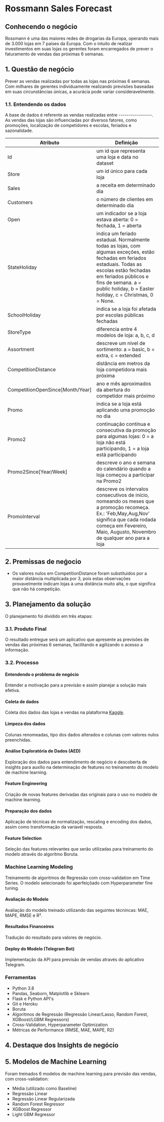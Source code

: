 # Rossmann Sales Forecast

## Conhecendo o negócio
Rossmann é uma das maiores redes de drogarias da Europa, operando mais de 3.000 lojas em 7 países da Europa. Com o intuito de realizar investimentos em suas lojas os gerentes foram encarregados de prever o faturamento de vendas das próximas 6 semanas.

## 1. Questão de negócio
Prever as vendas realizadas por todas as lojas nas próximas 6 semanas. Com milhares de gerentes individuamente realizando previsões baseadas em suas circunstâncias únicas, a acurácia pode variar consideravelmente.


### 1.1. Entendendo os dados
A base de dados é referente as vendas realizadas entre -----------------. As vendas das lojas são influenciadas por diversos fatores, como promoções, localização de competidores e escolas, feriados e sazonalidade.


|Atributo| Definição|
|--------|----------|
|Id| um id que representa uma loja e data no dataset|
|Store| um id único para cada loja|
|Sales| a receita em determinado dia|
|Customers| o número de clientes em determinado dia|
|Open| um indicador se a loja estava aberta: 0 = fechada, 1 = aberta|
|StateHoliday| indica um feriado estadual. Normalmente todas as lojas, com algumas exceções, estão fechadas em feriados estaduais. Todas as escolas estão fechadas em feriados públicos e fins de semana. a = public holiday, b = Easter holiday, c = Christmas, 0 = None.|
|SchoolHoliday| indica se a loja foi afetada por escolas públicas fechadas|
|StoreType| diferencia entre 4 modelos de loja: a, b, c, d|
|Assortment| descreve um nível de sortimento: a = basic, b = extra, c = extended|
|CompetitionDistance| distância em metros da loja competidora mais próxima|
|CompetitionOpenSince[Month/Year]| ano e mês aproximados da abertura do competidor mais próximo|
|Promo| indica se a loja está aplicando uma promoção no dia|
|Promo2| continuação contínua e consecutiva da promoção para algumas lojas: 0 = a loja não está participando, 1 = a loja está participando|
|Promo2Since[Year/Week]| descreve o ano e semana do calendário quando a loja começou a participar na Promo2|
|PromoInterval| descreve os intervalos consecutivos de início, nomeando os meses que a promoção recomeça. Ex.: 'Feb,May,Aug,Nov' significa que cada rodada começa em Fevereiro, Maio, Augusto, Novembro de qualquer ano para a loja|

## 2. Premissas de neǵocio
* Os valores nulos em CompetitionDistance foram substituidos por a maior distância multiplicada por 3, pois estas observações provavelmente indicam lojas à uma distância muito alta, o que significa que não há competição.

## 3. Planejamento da solução
O planejamento foi dividido em três etapas:

### 3.1. Produto Final
O resultado entregue será um aplicativo que apresente as previsões de vendas das próximas 6 semanas, facilitando e agilizando o acesso a informação.

### 3.2. Processo
#### Entendendo o problema de negócio
Entender a motivação para a previsão e assim planejar a solução mais efetiva.

#### Coleta de dados
Coleta dos dados das lojas e vendas na plataforma [Kaggle](https://www.kaggle.com/competitions/rossmann-store-sales/data).

#### Limpeza dos dados
Colunas renomeadas, tipo dos dados alterados e colunas com valores nulos preenchidas.

#### Análise Exploratória de Dados (AED)
Exploração dos dados para entendimento de negócio e descoberta de insights para auxílio na determinação de features no treinamento do modelo de machine learning.

#### Feature Engineering
Criação de novas features derivadas das originais para o uso no modelo de machine learning.

#### Preparação dos dados
Aplicação de técnicas de normalização, rescaling e encoding dos dados, assim como transformação da variavél resposta.

#### Feature Selection
Seleção das features relevantes que serão utilizadas para treinamento do modelo através do algoritmo Boruta.

### Machine Learning Modeling
Treinamento de algoritmos de Regressão com cross-validation em Time Series. O modelo selecionado foi aperfeiçõado com Hyperparameter fine tuning.

#### Avaliação do Modelo
  Avaliação do modelo treinado utilizando das seguintes técnincas: MAE, MAPE, RMSE e R².

#### Resultados Financeiros
Tradução do resultado para valores de negócio.

#### Deploy do Modelo (Telegram Bot)
Implementação da API para previsão de vendas através do aplicativo Telegram.

### Ferramentas
* Python 3.8
* Pandas, Seaborn, Matplotlib e Sklearn
* Flask e Python API's
* Git e Heroku
* Boruta
* Algoritmos de Regressão (Regressão Linear/Lasso, Random Forest, XGBoost/LGBM Regressors)
* Cross-Validation, Hyperparameter Optimization
* Métricas de Performance (RMSE, MAE, MAPE, R2)

## 4. Destaque dos Insights de negócio


## 5. Modelos de Machine Learning
Foram treinados 6 modelos de machine learning para previsão das vendas, com cross-validation:
* Média (utilizado como Baseline)
* Regressão Linear
* Regressão Linear Regularizada
* Random Forest Regressor
* XGBoost Regressor
* Light GBM Regressor
